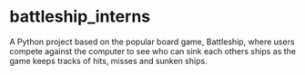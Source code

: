 # battleship_interns
A Python project based on the popular board game, Battleship, where users compete against the computer to see who can sink each others ships as the game keeps tracks of hits, misses and sunken ships.
